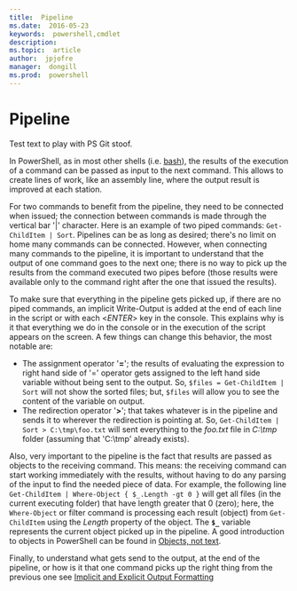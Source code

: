 ```yaml
---
title:  Pipeline
ms.date:  2016-05-23
keywords:  powershell,cmdlet
description:  
ms.topic:  article
author:  jpjofre
manager:  dongill
ms.prod:  powershell
---
```


# Pipeline

Test text to play with PS Git stoof.

In PowerShell, as in most other shells (i.e. [bash](https://www.gnu.org/software/bash/)), the results of the execution of a command can be passed as input to the next command. This allows to create lines of work, like an assembly line, where the output result is improved at each station.

For two commands to benefit from the pipeline, they need to be connected when issued; the connection between commands is made through the vertical bar '&#x007c;' character. Here is an example of two piped commands: `Get-ChildItem | Sort`. Pipelines can be as long as desired; there's no limit on home many commands can be connected. However, when connecting many commands to the pipeline, it is important to understand that the output of one command goes to the next one; there is no way to pick up the results from the command executed two pipes before (those results were available only to the command right after the one that issued the results).

To make sure that everything in the pipeline gets picked up, if there are no piped commands, an implicit Write-Output is added at the end of each line in the script or with each <*ENTER*> key in the console. This explains why is it that everything we do in the console or in the execution of the script appears on the screen. A few things can change this behavior, the most notable are:  
-  The assignment operator '**=**'; the results of evaluating the expression to right hand side of '=' operator gets assigned to the left hand side variable without being sent to the output. So, `$files = Get-ChildItem | Sort` will not show the sorted files; but, `$files` will allow you to see the content of the variable on output.  
-  The redirection operator '**&gt;**'; that takes whatever is in the pipeline and sends it to wherever the redirection is pointing at. So, `Get-ChildItem | Sort > C:\tmp\foo.txt` will sent everything to the *foo.txt* file in *C:\tmp* folder (assuming that 'C:\tmp' already exists).

Also, very important to the pipeline is the fact that results are passed as objects to the receiving command. This means: the receiving command can start working immediately with the results, without having to do any parsing of the input to find the needed piece of data. For example, the following line `Get-ChildItem | Where-Object { $_.Length -gt 0 }` will get all files (in the current executing folder) that have length greater that 0 (zero); here, the `Where-Object` or filter command is processing each result (object) from `Get-ChildItem` using the *Length* property of the object. The **`$_`** variable represents the current object picked up in the pipeline. A good introduction to objects in PowerShell can be found in [Objects, not text](objects-not-text.md).

Finally, to understand what gets send to the output, at the end of the pipeline, or how is it that one command picks up the right thing from the previous one see [Implicit and Explicit Output Formatting](implicit-and-explicit-output-formatting.md)
